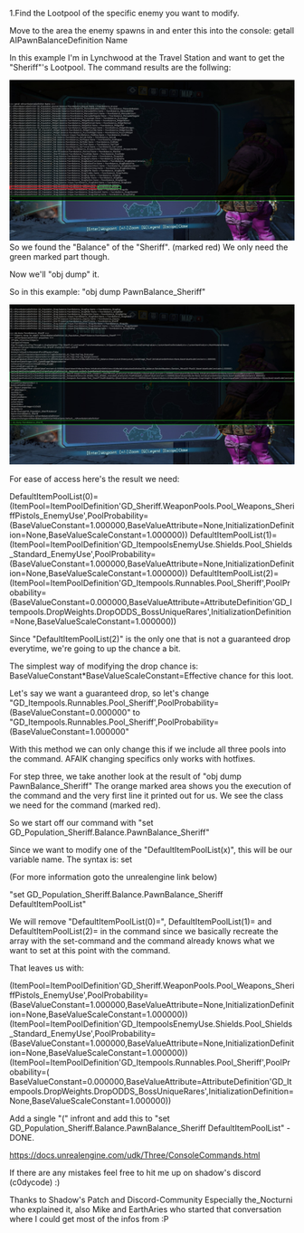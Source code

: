 1.Find the Lootpool of the specific enemy you want to modify.

Move to the area the enemy spawns in and enter this into the console:
getall AIPawnBalanceDefinition Name

In this example I'm in Lynchwood at the Travel Station and want to get the "Sheriff"'s Lootpool.
The command results are the follwing:

![Step1](./images/Step1.jpg)
So we found the "Balance" of the "Sheriff". (marked red)
We only need the green marked part though.

Now we'll "obj dump" it.

So in this example:
"obj dump PawnBalance_Sheriff"

![Step2](./images/Step2.jpg)

For ease of access here's the result we need:

DefaultItemPoolList(0)=(ItemPool=ItemPoolDefinition'GD_Sheriff.WeaponPools.Pool_Weapons_SheriffPistols_EnemyUse',PoolProbability=(BaseValueConstant=1.000000,BaseValueAttribute=None,InitializationDefinition=None,BaseValueScaleConstant=1.000000))
DefaultItemPoolList(1)=(ItemPool=ItemPoolDefinition'GD_ItempoolsEnemyUse.Shields.Pool_Shields_Standard_EnemyUse',PoolProbability=(BaseValueConstant=1.000000,BaseValueAttribute=None,InitializationDefinition=None,BaseValueScaleConstant=1.000000))
DefaultItemPoolList(2)=(ItemPool=ItemPoolDefinition'GD_Itempools.Runnables.Pool_Sheriff',PoolProbability=(BaseValueConstant=0.000000,BaseValueAttribute=AttributeDefinition'GD_Itempools.DropWeights.DropODDS_BossUniqueRares',InitializationDefinition=None,BaseValueScaleConstant=1.000000))

Since "DefaultItemPoolList(2)" is the only one that is not a guaranteed drop everytime, we're going to up the chance a bit.

The simplest way of modifying the drop chance is:
BaseValueConstant*BaseValueScaleConstant=Effective chance for this loot.

Let's say we want a guaranteed drop, so let's change 
"GD_Itempools.Runnables.Pool_Sheriff',PoolProbability=(BaseValueConstant=0.000000"
to
"GD_Itempools.Runnables.Pool_Sheriff',PoolProbability=(BaseValueConstant=1.000000"

With this method we can only change this if we include all three pools into the command. AFAIK changing specifics only works with hotfixes.

For step three, we take another look at the result of "obj dump PawnBalance_Sheriff"
The orange marked area shows you the execution of the command and the very first line it printed out for us.
We see the class we need for the command (marked red).

So we start off our command with
"set GD_Population_Sheriff.Balance.PawnBalance_Sheriff"

Since we want to modify one of the "DefaultItemPoolList(x)", this will be our variable name.
The syntax is:
set <class> <variable> <value>

(For more information goto the unrealengine link below)

"set GD_Population_Sheriff.Balance.PawnBalance_Sheriff DefaultItemPoolList"

We will remove "DefaultItemPoolList(0)=", DefaultItemPoolList(1)= and DefaultItemPoolList(2)= in the command
since we basically recreate the array with the set-command and the command already knows what we want to set at this point with the command.

That leaves us with:

(ItemPool=ItemPoolDefinition'GD_Sheriff.WeaponPools.Pool_Weapons_SheriffPistols_EnemyUse',PoolProbability=(BaseValueConstant=1.000000,BaseValueAttribute=None,InitializationDefinition=None,BaseValueScaleConstant=1.000000))
(ItemPool=ItemPoolDefinition'GD_ItempoolsEnemyUse.Shields.Pool_Shields_Standard_EnemyUse',PoolProbability=(BaseValueConstant=1.000000,BaseValueAttribute=None,InitializationDefinition=None,BaseValueScaleConstant=1.000000))
(ItemPool=ItemPoolDefinition'GD_Itempools.Runnables.Pool_Sheriff',PoolProbability=(
BaseValueConstant=0.000000,BaseValueAttribute=AttributeDefinition'GD_Itempools.DropWeights.DropODDS_BossUniqueRares',InitializationDefinition=None,BaseValueScaleConstant=1.000000))

Add a single "(" infront and add this to "set GD_Population_Sheriff.Balance.PawnBalance_Sheriff DefaultItemPoolList" - DONE.

https://docs.unrealengine.com/udk/Three/ConsoleCommands.html


If there are any mistakes feel free to hit me up on shadow's discord (c0dycode) :)

Thanks to Shadow's Patch and Discord-Community
Especially the_Nocturni who explained it, also Mike and EarthAries who started that conversation where I could get most of the infos from :P
